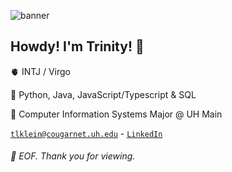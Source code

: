 ![banner](https://img.itch.zone/aW1nLzE2MTM4NDEucG5n/original/%2B9g6CM.png)

## Howdy! I'm Trinity! 👋

🫀 INTJ / Virgo

🔨 Python, Java, JavaScript/Typescript & SQL

📑 Computer Information Systems Major @ UH Main

[`tlklein@cougarnet.uh.edu`](mailto:tlklein@cougarnet.uh.edu) - [`LinkedIn`](https://www.linkedin.com/in/trinity-klein-863a921ab/) 


###### 💾 EOF. Thank you for viewing.

